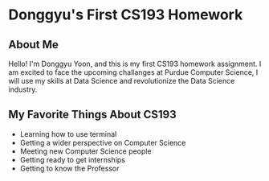 # Donggyu's First CS193 Homework

## About Me
Hello! I'm Donggyu Yoon, and this is my first CS193 homework assignment. I am excited to face the upcoming challanges at Purdue Computer Science, I will use my skills at Data Science and revolutionize the Data Science industry.
## My Favorite Things About CS193
- Learning how to use terminal
- Getting a wider perspective on Computer Science
- Meeting new Computer Science people
- Getting ready to get internships
- Getting to know the Professor
